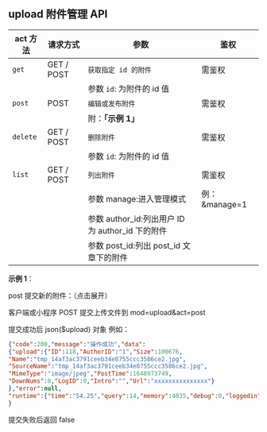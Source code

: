 ## upload 附件管理 API

| act 方法  | 请求方式    | 参数                                                    | 鉴权               |
| --------- | ---------- | ------------------------------------------------------- | ----------------- |
| `get`     | GET / POST | `获取指定 id 的附件`                             | 需鉴权   |
|           |            |参数 `id`: 为附件的 id 值
| `post`    | POST       | `编辑或发布附件`                                 | 需鉴权   |
|           |            |附：**「示例 1」**
| `delete`  | GET / POST | `删除附件`                                      | 需鉴权   |
|           |            |参数 `id`: 为附件的 id 值
| `list`    | GET / POST | `列出附件`                                      | 需鉴权   |
|           |            |参数 manage:进入管理模式                          |例：&manage=1
|           |            |参数 author_id:列出用户 ID 为 author_id 下的附件
|           |            |参数 post_id:列出 post_id 文章下的附件

**示例 1**：
<summary>post 提交新的附件：（点击展开）</summary>

客户端或小程序 POST 提交上传文件到 mod=upload&act=post

提交成功后 json($upload) 对象
例如：
```json
{"code":200,"message":"操作成功","data":
{"upload":{"ID":118,"AuthorID":"1","Size":100676,
"Name":"tmp_14af3ac3791ceeb34e0755ccc3586ce2.jpg",
"SourceName":"tmp_14af3ac3791ceeb34e0755ccc3586ce2.jpg",
"MimeType":"image/jpeg","PostTime":1648973749,
"DownNums":0,"LogID":0,"Intro":"","Url":"xxxxxxxxxxxxxxx"}
},"error":null,
"runtime":{"time":"54.25","query":14,"memory":4035,"debug":0,"loggedin":1,"error":0}
}
```
提交失败后返回 false

</details>
